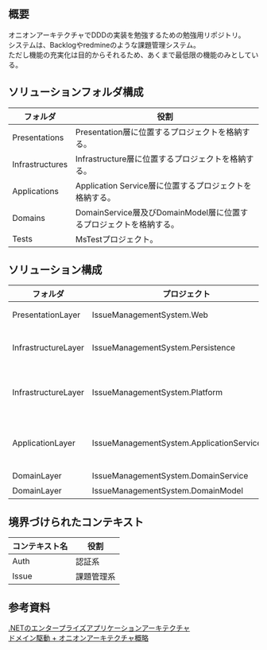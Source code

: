 ## 概要

オニオンアーキテクチャでDDDの実装を勉強するための勉強用リポジトリ。  
システムは、Backlogやredmineのような課題管理システム。  
ただし機能の充実化は目的からそれるため、あくまで最低限の機能のみとしている。  

## ソリューションフォルダ構成

|フォルダ|役割|
|-|-|
|Presentations|Presentation層に位置するプロジェクトを格納する。|
|Infrastructures|Infrastructure層に位置するプロジェクトを格納する。|
|Applications|Application Service層に位置するプロジェクトを格納する。|
|Domains|DomainService層及びDomainModel層に位置するプロジェクトを格納する。|
|Tests|MsTestプロジェクト。|

## ソリューション構成

|フォルダ|プロジェクト|役割|
|-|-|-|
|PresentationLayer|IssueManagementSystem.Web|ASP.NET MVCアプリケーション。|
|InfrastructureLayer|IssueManagementSystem.Persistence|永続化。<br>DBやログインしたユーザーの情報等。|
|InfrastructureLayer|IssueManagementSystem.Platform|システムの基幹となるテクノロジー群。<br>横断的関心事の集まり。|
|ApplicationLayer|IssueManagementSystem.ApplicationService.Web|ASP.NET MVCアプリケーションに対応するApplicationService。|
|DomainLayer|IssueManagementSystem.DomainService|ビジネスロジック。|
|DomainLayer|IssueManagementSystem.DomainModel|ドメインモデル。|

## 境界づけられたコンテキスト

|コンテキスト名|役割|
|-|-|
|Auth|認証系|
|Issue|課題管理系|

## 参考資料
[.NETのエンタープライズアプリケーションアーキテクチャ](https://shop.nikkeibp.co.jp/front/commodity/0000/P98480/)  
[ドメイン駆動 + オニオンアーキテクチャ概略](https://qiita.com/little_hand_s/items/2040fba15d90b93fc124)  
